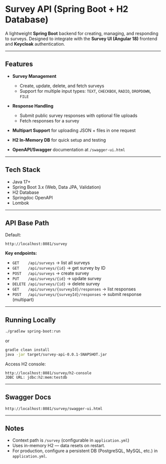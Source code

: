 ﻿# Survey API (Spring Boot + H2 Database)

A lightweight **Spring Boot** backend for creating, managing, and responding to surveys.
Designed to integrate with the **Survey UI (Angular 18)** frontend and **Keycloak** authentication.

---

## Features

* **Survey Management**

  * Create, update, delete, and fetch surveys
  * Support for multiple input types: `TEXT`, `CHECKBOX`, `RADIO`, `DROPDOWN`, `FILE`
* **Response Handling**

  * Submit public survey responses with optional file uploads
  * Fetch responses for a survey
* **Multipart Support** for uploading JSON + files in one request
* **H2 In-Memory DB** for quick setup and testing
* **OpenAPI/Swagger** documentation at `/swagger-ui.html`

---

## Tech Stack

* Java 17+
* Spring Boot 3.x (Web, Data JPA, Validation)
* H2 Database
* Springdoc OpenAPI
* Lombok

---

## API Base Path

Default:

```
http://localhost:8081/survey
```

**Key endpoints:**

* `GET    /api/surveys` → list all surveys
* `GET    /api/surveys/{id}` → get survey by ID
* `POST   /api/surveys` → create survey
* `PUT    /api/surveys/{id}` → update survey
* `DELETE /api/surveys/{id}` → delete survey
* `GET    /api/surveys/{surveyId}/responses` → list responses
* `POST   /api/surveys/{surveyId}/responses` → submit response (multipart)

---

## Running Locally

```bash
./gradlew spring-boot:run
```

or

```bash
gradle clean install
java -jar target/survey-api-0.0.1-SNAPSHOT.jar
```

Access H2 console:

```
http://localhost:8081/survey/h2-console
JDBC URL: jdbc:h2:mem:testdb
```

---

## Swagger Docs

```
http://localhost:8081/survey/swagger-ui.html
```

---

## Notes

* Context path is `/survey` (configurable in `application.yml`)
* Uses in-memory H2 — data resets on restart.
* For production, configure a persistent DB (PostgreSQL, MySQL, etc.) in `application.yml`.

